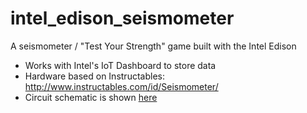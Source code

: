 # intel_edison_seismometer
A seismometer / "Test Your Strength" game built with the Intel Edison

* Works with Intel's IoT Dashboard to store data
* Hardware based on Instructables: http://www.instructables.com/id/Seismometer/
* Circuit schematic is shown <a href="https://github.com/Fleker/intel_edison_seismometer/blob/master/SEISMOMETER.JPG">here</a>
